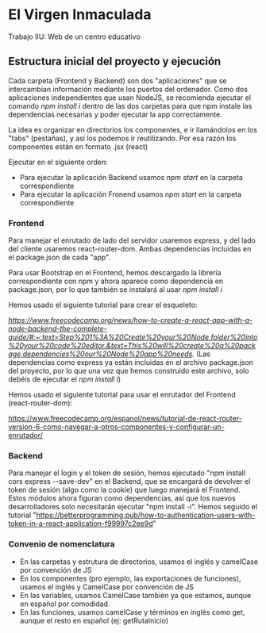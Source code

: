 # EI Virgen Inmaculada
Trabajo IIU: Web de un centro educativo

## Estructura inicial del proyecto y ejecución

Cada carpeta (Frontend y Backend) son dos "aplicaciones" que se intercambian información mediante los puertos del ordenador. Como dos aplicaciones independientes que usan NodeJS, se recomienda ejecutar el comando _npm install i_ dentro de las dos carpetas para que npm instale las dependencias necesarias y poder ejecutar la app correctamente.

La idea es organizar en directorios los componentes, e ir llamándolos en los "tabs" (pestañas), y así los podemos ir reutilizando. Por esa razón los componentes están en formato .jsx (react)

Ejecutar en el siguiente orden:

- Para ejecutar la aplicación Backend usamos _npm start_ en la carpeta correspondiente
- Para ejecutar la aplicación Fronend usamos _npm start_ en la carpeta correspondiente

### Frontend

Para manejar el enrutado de lado del servidor usaremos express, y del lado del cliente usaremos react-router-dom. Ambas dependencias incluidas en el package.json de cada "app".

Para usar Bootstrap en el Frontend, hemos descargado la librería correspondiente con npm y ahora aparece como dependencia en package.json, por lo que también se instalará al usar _npm install i_

Hemos usado el siguiente tutorial para crear el esqueleto:

_https://www.freecodecamp.org/news/how-to-create-a-react-app-with-a-node-backend-the-complete-guide/#:~:text=Step%201%3A%20Create%20your%20Node,folder%20into%20your%20code%20editor.&text=This%20will%20create%20a%20package,dependencies%20our%20Node%20app%20needs._  (Las dependencias como express ya están incluidas en el archivo package.json del proyecto, por lo que una vez que hemos construido este archivo, solo debéis de ejecutar el _npm install i_)

Hemos usado el siguiente tutorial para usar el enrutador del Frontend (react-router-dom):

https://www.freecodecamp.org/espanol/news/tutorial-de-react-router-version-6-como-navegar-a-otros-componentes-y-configurar-un-enrutador/

### Backend

Para manejar el login y el token de sesión, hemos ejecutado "npm install cors express --save-dev" en el Backend, que se encargará de devolver el token de sesión (algo como la cookie) que luego manejará el Frontend. Estos módulos ahora figuran como dependencias, así que los nuevos desarrolladores solo necesitarán ejecutar "npm install -i". Hemos seguido el tutorial "https://betterprogramming.pub/how-to-authentication-users-with-token-in-a-react-application-f99997c2ee9d"



### Convenio de nomenclatura

- En las carpetas y estrutura de directorios, usamos el inglés y camelCase por convención de JS
- En los componentes (pro ejemplo, las exportaciones de funciones), usamos el inglés y CamelCase por convención de JS
- En las variables, usamos CamelCase también ya que estamos, aunque en español por comodidad.
- En las funciones, usamos camelCase y términos en inglés como get, aunque el resto en español (ej: getRutaInicio)
